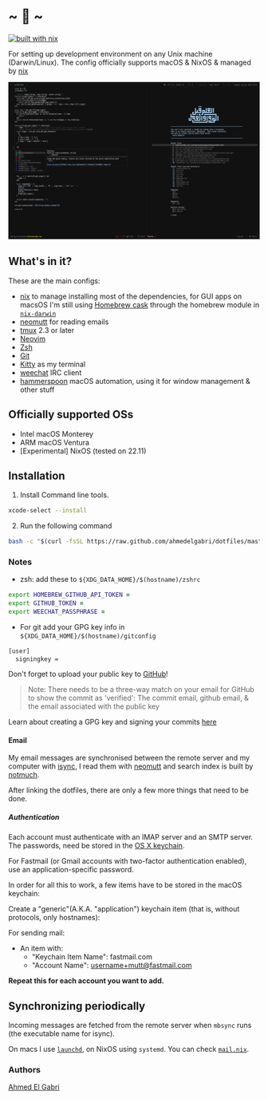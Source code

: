 # ~ 🍭 ~

[![built with nix](https://builtwithnix.org/badge.svg)](https://builtwithnix.org)

For setting up development environment on any Unix machine (Darwin/Linux). The
config officially supports macOS & NixOS & managed by [nix][nix]

![screenshot](https://raw.githubusercontent.com/ahmedelgabri/dotfiles/master/screenshot.png)

## What's in it?

These are the main configs:

- [nix][nix] to manage installing most of the dependencies, for GUI apps on
  macsOS I'm still using
  [Homebrew cask](https://github.com/caskroom/homebrew-cask) through the
  homebrew module in
  [`nix-darwin`](https://github.com/LnL7/nix-darwin/blob/5c3146b75d5d478f0693d0ea6c83f1da8382ff56/modules/homebrew.nix)
- [neomutt][neomutt] for reading emails
- [tmux][tmux] 2.3 or later
- [Neovim][neovim]
- [Zsh][zsh]
- [Git][git]
- [Kitty][kitty] as my terminal
- [weechat][weechat] IRC client
- [hammerspoon][hammerspoon] macOS automation, using it for window management &
  other stuff

## Officially supported OSs

- Intel macOS Monterey
- ARM macOS Ventura
- [Experimental] NixOS (tested on 22.11)

## Installation

1. Install Command line tools.

```bash
xcode-select --install
```

2. Run the following command

```bash
bash -c "$(curl -fsSL https://raw.github.com/ahmedelgabri/dotfiles/master/install)"
```

### Notes

- zsh: add these to `${XDG_DATA_HOME}/$(hostname)/zshrc`

```zsh
export HOMEBREW_GITHUB_API_TOKEN =
export GITHUB_TOKEN =
export WEECHAT_PASSPHRASE =
```

- For git add your GPG key info in `${XDG_DATA_HOME}/$(hostname)/gitconfig`

```
[user]
  signingkey =
```

Don't forget to upload your public key to
[GitHub](https://github.com/blog/2144-gpg-signature-verification)!

> Note: There needs to be a three-way match on your email for GitHub to show the
> commit as 'verified': The commit email, github email, & the email associated
> with the public key

Learn about creating a GPG key and signing your commits
[here](https://git-scm.com/book/en/v2/Git-Tools-Signing-Your-Work)

#### Email

My email messages are synchronised between the remote server and my computer
with [isync][isync], I read them with [neomutt][neomutt] and search index is
built by [notmuch][notmuch].

After linking the dotfiles, there are only a few more things that need to be
done.

##### Authentication

Each account must authenticate with an IMAP server and an SMTP server. The
passwords, need be stored in the [OS X keychain][keychain].

For Fastmail (or Gmail accounts with two-factor authentication enabled), use an
application-specific password.

In order for all this to work, a few items have to be stored in the macOS
keychain:

Create a "generic"(A.K.A. "application") keychain item (that is, without
protocols, only hostnames):

For sending mail:

- An item with:
  - "Keychain Item Name": fastmail.com
  - "Account Name": username+mutt@fastmail.com

**Repeat this for each account you want to add.**

## Synchronizing periodically

Incoming messages are fetched from the remote server when `mbsync` runs (the
executable name for isync).

On macs I use [`launchd`][launchd], on NixOS using `systemd`. You can check
[`mail.nix`](nix/modules/shared/mail.nix).

### Authors

[Ahmed El Gabri](https://twitter.com/AhmedElGabri)

[isync]: http://isync.sourceforge.net
[notmuch]: https://notmuchmail.org
[keychain]: https://en.wikipedia.org/wiki/Keychain_(software)
[launchd]: http://launchd.info
[neomutt]: https://neomutt.org/
[nix]: https://nixos.org/
[tmux]: http://tmux.sourceforge.net/
[neovim]: https://neovim.io
[zsh]: http://www.zsh.org/
[git]: http://git-scm.com/
[kitty]: https://github.com/kovidgoyal/kitty
[weechat]: https://weechat.org/
[hammerspoon]: http://www.hammerspoon.org/
[node]: https://nodejs.org
[python]: https://www.python.org/

